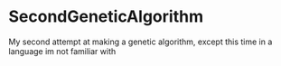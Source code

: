 # SecondGeneticAlgorithm
My second attempt at making a genetic algorithm, except this time in a language im not familiar with
